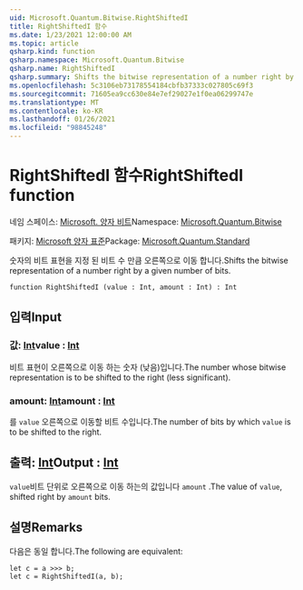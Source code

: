 ```yaml
---
uid: Microsoft.Quantum.Bitwise.RightShiftedI
title: RightShiftedI 함수
ms.date: 1/23/2021 12:00:00 AM
ms.topic: article
qsharp.kind: function
qsharp.namespace: Microsoft.Quantum.Bitwise
qsharp.name: RightShiftedI
qsharp.summary: Shifts the bitwise representation of a number right by a given number of bits.
ms.openlocfilehash: 5c3106eb73178554184cbfb37333c027805c69f3
ms.sourcegitcommit: 71605ea9cc630e84e7ef29027e1f0ea06299747e
ms.translationtype: MT
ms.contentlocale: ko-KR
ms.lasthandoff: 01/26/2021
ms.locfileid: "98845248"
---
```

# <a name="rightshiftedi-function"></a><span data-ttu-id="090b3-102">RightShiftedI 함수</span><span class="sxs-lookup"><span data-stu-id="090b3-102">RightShiftedI function</span></span>

<span data-ttu-id="090b3-103">네임 스페이스: [Microsoft. 양자 비트](xref:Microsoft.Quantum.Bitwise)</span><span class="sxs-lookup"><span data-stu-id="090b3-103">Namespace: [Microsoft.Quantum.Bitwise](xref:Microsoft.Quantum.Bitwise)</span></span>

<span data-ttu-id="090b3-104">패키지: [Microsoft 양자 표준](https://nuget.org/packages/Microsoft.Quantum.Standard)</span><span class="sxs-lookup"><span data-stu-id="090b3-104">Package: [Microsoft.Quantum.Standard](https://nuget.org/packages/Microsoft.Quantum.Standard)</span></span>


<span data-ttu-id="090b3-105">숫자의 비트 표현을 지정 된 비트 수 만큼 오른쪽으로 이동 합니다.</span><span class="sxs-lookup"><span data-stu-id="090b3-105">Shifts the bitwise representation of a number right by a given number of bits.</span></span>

```qsharp
function RightShiftedI (value : Int, amount : Int) : Int
```


## <a name="input"></a><span data-ttu-id="090b3-106">입력</span><span class="sxs-lookup"><span data-stu-id="090b3-106">Input</span></span>

### <a name="value--int"></a><span data-ttu-id="090b3-107">값: [Int](xref:microsoft.quantum.lang-ref.int)</span><span class="sxs-lookup"><span data-stu-id="090b3-107">value : [Int](xref:microsoft.quantum.lang-ref.int)</span></span>

<span data-ttu-id="090b3-108">비트 표현이 오른쪽으로 이동 하는 숫자 (낮음)입니다.</span><span class="sxs-lookup"><span data-stu-id="090b3-108">The number whose bitwise representation is to be shifted to the right (less significant).</span></span>


### <a name="amount--int"></a><span data-ttu-id="090b3-109">amount: [Int](xref:microsoft.quantum.lang-ref.int)</span><span class="sxs-lookup"><span data-stu-id="090b3-109">amount : [Int](xref:microsoft.quantum.lang-ref.int)</span></span>

<span data-ttu-id="090b3-110">를 `value` 오른쪽으로 이동할 비트 수입니다.</span><span class="sxs-lookup"><span data-stu-id="090b3-110">The number of bits by which `value` is to be shifted to the right.</span></span>



## <a name="output--int"></a><span data-ttu-id="090b3-111">출력: [Int](xref:microsoft.quantum.lang-ref.int)</span><span class="sxs-lookup"><span data-stu-id="090b3-111">Output : [Int](xref:microsoft.quantum.lang-ref.int)</span></span>

<span data-ttu-id="090b3-112">`value`비트 단위로 오른쪽으로 이동 하는의 값입니다 `amount` .</span><span class="sxs-lookup"><span data-stu-id="090b3-112">The value of `value`, shifted right by `amount` bits.</span></span>

## <a name="remarks"></a><span data-ttu-id="090b3-113">설명</span><span class="sxs-lookup"><span data-stu-id="090b3-113">Remarks</span></span>

<span data-ttu-id="090b3-114">다음은 동일 합니다.</span><span class="sxs-lookup"><span data-stu-id="090b3-114">The following are equivalent:</span></span>

```qsharp
let c = a >>> b;
let c = RightShiftedI(a, b);
```